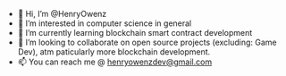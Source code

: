 - 👋 Hi, I’m @HenryOwenz
- 👀 I’m interested in computer science in general
- 🌱 I’m currently learning blockchain smart contract development
- 💞️ I’m looking to collaborate on open source projects (excluding: Game Dev), atm paticularly more blockchain development.
- 📫 You can reach me @ henryowenzdev@gmail.com
